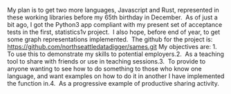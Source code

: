 
My plan is to get two more languages, Javascript and Rust, represented in these working libraries before my 65th birthday in December.  As of just a bit ago, I got the Python3 app compliant with my present set of acceptance tests in the first, statistics1v project.  I also hope, before end of year, to get some graph representations implemented.  The github for the project is:
https://github.com/northseattledatadigger/sames.git
My objectives are:
1.  To use this to demonstrate my skills to potential employers.2.  As a teaching tool to share with friends or use in teaching sessions.3.  To provide to anyone wanting to see how to do something to those who know one language, and want examples on how to do it in another I have implemented the function in.4.  As a progressive example of productive sharing activity.

